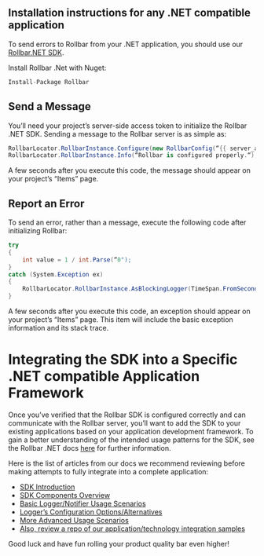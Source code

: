 ## Installation instructions for any .NET compatible application

To send errors to Rollbar from your .NET application, you should use our [Rollbar.NET SDK](https://github.com/rollbar/Rollbar.NET).

Install Rollbar .Net with Nuget:

```csharp
Install-Package Rollbar
```

## Send a Message

You’ll need your project’s server-side access token to initialize the Rollbar .NET SDK. Sending
a message to the Rollbar server is as simple as:

```csharp
RollbarLocator.RollbarInstance.Configure(new RollbarConfig(“{{ server_access_token }}“));
RollbarLocator.RollbarInstance.Info(“Rollbar is configured properly.“);
```

A few seconds after you execute this code, the message should appear on your project’s “Items” page.

## Report an Error

To send an error, rather than a message, execute the following code after initializing Rollbar:

```csharp
try
{
    int value = 1 / int.Parse(“0");
}
catch (System.Exception ex)
{
    RollbarLocator.RollbarInstance.AsBlockingLogger(TimeSpan.FromSeconds(1)).Error(ex);
}
```

A few seconds after you execute this code, an exception should appear on your project’s “Items” page.
This item will include the basic exception information and its stack trace.

# Integrating the SDK into a Specific .NET compatible Application Framework

Once you’ve verified that the Rollbar SDK is configured correctly and can communicate with the Rollbar server, you’ll
want to add the SDK to your existing applications based on your application development framework. To gain a better 
understanding of the intended usage patterns for the SDK, see the Rollbar .NET docs [here](https://docs.rollbar.com/docs/dotnet) for further information.

Here is the list of articles from our docs we recommend reviewing before making attempts to fully integrate into a complete application:

- [SDK Introduction](https://docs.rollbar.com/docs/dotnet)
- [SDK Components Overview](https://docs.rollbar.com/docs/overview)
- [Basic Logger/Notifier Usage Scenarios](https://docs.rollbar.com/docs/basic-usage)
- [Logger’s Configuration Options/Alternatives](https://docs.rollbar.com/docs/logger-configuration)
- [More Advanced Usage Scenarios](https://docs.rollbar.com/docs/more-advanced-logger-usages)
- [Also, review a repo of our application/technology integration samples](https://github.com/rollbar/Rollbar.NET/tree/master/Samples)


Good luck and have fun rolling your product quality bar even higher!
